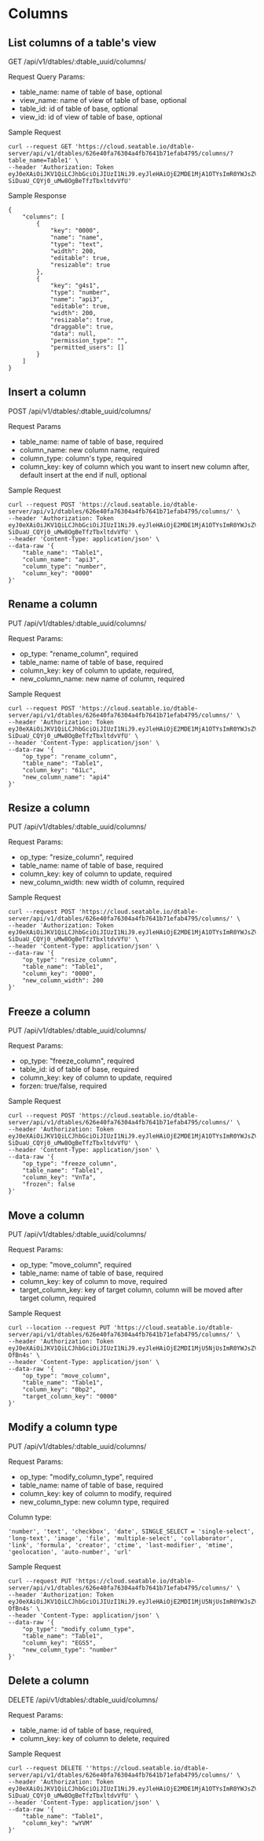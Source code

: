 # Columns

## List columns of a table's view

GET /api/v1/dtables/:dtable_uuid/columns/

Request Query Params:

* table_name: name of table of base, optional
* view_name: name of view of table of base, optional
* table_id: id of table of base, optional
* view_id: id of view of table of base, optional

Sample Request

```
curl --request GET 'https://cloud.seatable.io/dtable-server/api/v1/dtables/626e40fa76304a4fb7641b71efab4795/columns/?table_name=Table1' \
--header 'Authorization: Token eyJ0eXAiOiJKV1QiLCJhbGciOiJIUzI1NiJ9.eyJleHAiOjE2MDE1MjA1OTYsImR0YWJsZV91dWlkIjoiNjI2ZTQwZmE3NjMwNGE0ZmI3NjQxYjcxZWZhYjQ3OTUiLCJ1c2VybmFtZSI6Inhpb25nY2hhby5jaGVuZ0BzZWFmaWxlLmNvbSIsInBlcm1pc3Npb24iOiJydyJ9.y8igfax5-SiDuaU_CQYj0_uMw8OgBeTfzTbxltdvVfU'

```

Sample Response

```
{
    "columns": [
        {
            "key": "0000",
            "name": "name",
            "type": "text",
            "width": 200,
            "editable": true,
            "resizable": true
        },
        {
            "key": "g4s1",
            "type": "number",
            "name": "api3",
            "editable": true,
            "width": 200,
            "resizable": true,
            "draggable": true,
            "data": null,
            "permission_type": "",
            "permitted_users": []
        }
    ]
}

```

## Insert a column

POST /api/v1/dtables/:dtable_uuid/columns/

Request Params

* table_name: name of table of base, required
* column_name: new column name, required
* column_type: column's type, required
* column_key: key of column which you want to insert new column after, default insert at the end if null, optional

Sample Request

```
curl --request POST 'https://cloud.seatable.io/dtable-server/api/v1/dtables/626e40fa76304a4fb7641b71efab4795/columns/' \
--header 'Authorization: Token eyJ0eXAiOiJKV1QiLCJhbGciOiJIUzI1NiJ9.eyJleHAiOjE2MDE1MjA1OTYsImR0YWJsZV91dWlkIjoiNjI2ZTQwZmE3NjMwNGE0ZmI3NjQxYjcxZWZhYjQ3OTUiLCJ1c2VybmFtZSI6Inhpb25nY2hhby5jaGVuZ0BzZWFmaWxlLmNvbSIsInBlcm1pc3Npb24iOiJydyJ9.y8igfax5-SiDuaU_CQYj0_uMw8OgBeTfzTbxltdvVfU' \
--header 'Content-Type: application/json' \
--data-raw '{
    "table_name": "Table1",
    "column_name": "api3",
    "column_type": "number",
    "column_key": "0000"
}'

```

## Rename a column

PUT /api/v1/dtables/:dtable_uuid/columns/

Request Params:

* op_type: "rename_column", required
* table_name: name of table of base, required
* column_key: key of column to update, required,
* new_column_name: new name of column, required

Sample Request

```
curl --request POST 'https://cloud.seatable.io/dtable-server/api/v1/dtables/626e40fa76304a4fb7641b71efab4795/columns/' \
--header 'Authorization: Token eyJ0eXAiOiJKV1QiLCJhbGciOiJIUzI1NiJ9.eyJleHAiOjE2MDE1MjA1OTYsImR0YWJsZV91dWlkIjoiNjI2ZTQwZmE3NjMwNGE0ZmI3NjQxYjcxZWZhYjQ3OTUiLCJ1c2VybmFtZSI6Inhpb25nY2hhby5jaGVuZ0BzZWFmaWxlLmNvbSIsInBlcm1pc3Npb24iOiJydyJ9.y8igfax5-SiDuaU_CQYj0_uMw8OgBeTfzTbxltdvVfU' \
--header 'Content-Type: application/json' \
--data-raw '{
    "op_type": "rename_column",
    "table_name": "Table1",
    "column_key": "61Lc",
    "new_column_name": "api4"
}'

```

## Resize a column

PUT /api/v1/dtables/:dtable_uuid/columns/

Request Params:

* op_type: "resize_column", required
* table_name: name of table of base, required
* column_key: key of column to update, required
* new_column_width: new width of column, required

Sample Request

```
curl --request POST 'https://cloud.seatable.io/dtable-server/api/v1/dtables/626e40fa76304a4fb7641b71efab4795/columns/' \
--header 'Authorization: Token eyJ0eXAiOiJKV1QiLCJhbGciOiJIUzI1NiJ9.eyJleHAiOjE2MDE1MjA1OTYsImR0YWJsZV91dWlkIjoiNjI2ZTQwZmE3NjMwNGE0ZmI3NjQxYjcxZWZhYjQ3OTUiLCJ1c2VybmFtZSI6Inhpb25nY2hhby5jaGVuZ0BzZWFmaWxlLmNvbSIsInBlcm1pc3Npb24iOiJydyJ9.y8igfax5-SiDuaU_CQYj0_uMw8OgBeTfzTbxltdvVfU' \
--header 'Content-Type: application/json' \
--data-raw '{
    "op_type": "resize_column",
    "table_name": "Table1",
    "column_key": "0000",
    "new_column_width": 200
}'

```

## Freeze a column

PUT /api/v1/dtables/:dtable_uuid/columns/

Request Params:

* op_type: "freeze_column", required
* table_id: id of table of base, required
* column_key: key of column to update, required
* forzen: true/false, required

Sample Request

```
curl --request POST 'https://cloud.seatable.io/dtable-server/api/v1/dtables/626e40fa76304a4fb7641b71efab4795/columns/' \
--header 'Authorization: Token eyJ0eXAiOiJKV1QiLCJhbGciOiJIUzI1NiJ9.eyJleHAiOjE2MDE1MjA1OTYsImR0YWJsZV91dWlkIjoiNjI2ZTQwZmE3NjMwNGE0ZmI3NjQxYjcxZWZhYjQ3OTUiLCJ1c2VybmFtZSI6Inhpb25nY2hhby5jaGVuZ0BzZWFmaWxlLmNvbSIsInBlcm1pc3Npb24iOiJydyJ9.y8igfax5-SiDuaU_CQYj0_uMw8OgBeTfzTbxltdvVfU' \
--header 'Content-Type: application/json' \
--data-raw '{
    "op_type": "freeze_column",
    "table_name": "Table1",
    "column_key": "VnTa",
    "frozen": false
}'

```

## Move a column

PUT /api/v1/dtables/:dtable_uuid/columns/

Request Params:

* op_type: "move_column", required
* table_name: name of table of base, required
* column_key: key of column to move, required
* target_column_key: key of target column, column will be moved after target column, required

Sample Request

```
curl --location --request PUT 'https://cloud.seatable.io/dtable-server/api/v1/dtables/626e40fa76304a4fb7641b71efab4795/columns/' \
--header 'Authorization: Token eyJ0eXAiOiJKV1QiLCJhbGciOiJIUzI1NiJ9.eyJleHAiOjE2MDI1MjU5NjUsImR0YWJsZV91dWlkIjoiNjI2ZTQwZmE3NjMwNGE0ZmI3NjQxYjcxZWZhYjQ3OTUiLCJ1c2VybmFtZSI6Inhpb25nY2hhby5jaGVuZ0BzZWFmaWxlLmNvbSIsInBlcm1pc3Npb24iOiJydyJ9.V_qYR7Mk1Wt4_5n2dAM2fP_CWWwibokWlUX1-OfBn4s' \
--header 'Content-Type: application/json' \
--data-raw '{
    "op_type": "move_column",
    "table_name": "Table1",
    "column_key": "0bp2",
    "target_column_key": "0000"
}'

```

## Modify a column type

PUT /api/v1/dtables/:dtable_uuid/columns/

Request Params:

* op_type: "modify_column_type", required
* table_name: name of table of base, required
* column_key: key of column to modify, required
* new_column_type: new column type, required

Column type:

```
'number', 'text', 'checkbox', 'date', SINGLE_SELECT = 'single-select', 'long-text', 'image', 'file', 'multiple-select', 'collaborator', 'link', 'formula', 'creator', 'ctime', 'last-modifier', 'mtime', 'geolocation', 'auto-number', 'url'

```

Sample Request

```
curl --request PUT 'https://cloud.seatable.io/dtable-server/api/v1/dtables/626e40fa76304a4fb7641b71efab4795/columns/' \
--header 'Authorization: Token eyJ0eXAiOiJKV1QiLCJhbGciOiJIUzI1NiJ9.eyJleHAiOjE2MDI1MjU5NjUsImR0YWJsZV91dWlkIjoiNjI2ZTQwZmE3NjMwNGE0ZmI3NjQxYjcxZWZhYjQ3OTUiLCJ1c2VybmFtZSI6Inhpb25nY2hhby5jaGVuZ0BzZWFmaWxlLmNvbSIsInBlcm1pc3Npb24iOiJydyJ9.V_qYR7Mk1Wt4_5n2dAM2fP_CWWwibokWlUX1-OfBn4s' \
--header 'Content-Type: application/json' \
--data-raw '{
    "op_type": "modify_column_type",
    "table_name": "Table1",
    "column_key": "EGS5",
    "new_column_type": "number"
}'

```

## Delete a column

DELETE /api/v1/dtables/:dtable_uuid/columns/

Request Params:

* table_name: id of table of base, required,
* column_key: key of column to delete, required

Sample Request

```
curl --request DELETE ''https://cloud.seatable.io/dtable-server/api/v1/dtables/626e40fa76304a4fb7641b71efab4795/columns/' \
--header 'Authorization: Token eyJ0eXAiOiJKV1QiLCJhbGciOiJIUzI1NiJ9.eyJleHAiOjE2MDE1MjA1OTYsImR0YWJsZV91dWlkIjoiNjI2ZTQwZmE3NjMwNGE0ZmI3NjQxYjcxZWZhYjQ3OTUiLCJ1c2VybmFtZSI6Inhpb25nY2hhby5jaGVuZ0BzZWFmaWxlLmNvbSIsInBlcm1pc3Npb24iOiJydyJ9.y8igfax5-SiDuaU_CQYj0_uMw8OgBeTfzTbxltdvVfU' \
--header 'Content-Type: application/json' \
--data-raw '{
    "table_name": "Table1",
    "column_key": "wYVM"
}'

```



